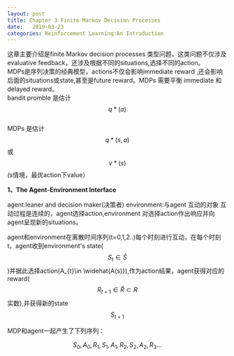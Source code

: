 ```yaml
---
layout: post
title: Chapter 3 Finite Markov Decision Processes
date:   2019-03-23
categories: Reinforcement Learning:An Introduction
---
```

这章主要介绍是finite Markov decision processes 类型问题，这类问题不仅涉及evaluative feedback，还涉及根据不同的situations,选择不同的action。    
MDPs是序列决策的经典模型，actions不仅会影响immediate reward ,还会影响后面的situations或state,甚至是future reward。MDPs 需要平衡 immediate 和delayed reward。  
bandit promble 是估计$$q\ast (a)$$   
MDPs 是估计$$q\ast (s,a)$$或$$v\ast (s)$$(s情境，最优action下value）  


**1、The Agent-Environment Interface**  

agent:leaner and decision maker(决策者)
environment:与agent 互动的对象 
互动过程是连续的，agent选择action,environment 对选择action作出响应并向agent呈现新的situations。   

agent和environment在离散时间序列(t=0,1,2..)每个时刻进行互动，在每个时刻t，agent收到environment's state($$S_{t}\in \widehat{S}$$)并据此选择action(A_{t}\in \widehat{A(s)}),作为action结果，agent获得对应的reward($$R_{t+1}\in \widehat{R} \subset R$$实数),并获得新的state $$S_{t+1}$$  

MDP和agent一起产生了下列序列：  

$$S_{0},A_{0},R_{1},S_{1},A_{1},R_{2},S_{2},A_{2},R_{3}...$$


